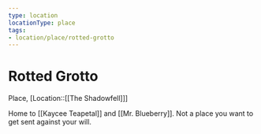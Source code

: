 ```yaml
---
type: location
locationType: place
tags: 
- location/place/rotted-grotto
---
```


# Rotted Grotto
Place, [Location::[[The Shadowfell]]]

Home to [[Kaycee Teapetal]] and [[Mr. Blueberry]]. Not a place you want to get sent against your will. 